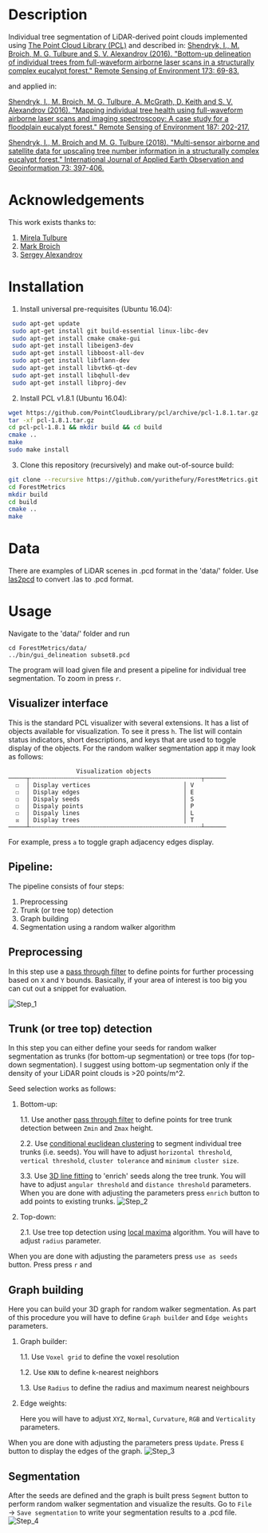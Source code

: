 Description
===========
Individual tree segmentation of LiDAR-derived point clouds implemented using [The Point Cloud Library (PCL)](http://pointclouds.org/) and described in:
[Shendryk, I., M. Broich, M. G. Tulbure and S. V. Alexandrov (2016). "Bottom-up delineation of individual trees from full-waveform airborne laser scans in a structurally complex eucalypt forest." Remote Sensing of Environment 173: 69-83.](https://www.sciencedirect.com/science/article/pii/S0034425715301966)

and applied in:

[Shendryk, I., M. Broich, M. G. Tulbure, A. McGrath, D. Keith and S. V. Alexandrov (2016). "Mapping individual tree health using full-waveform airborne laser scans and imaging spectroscopy: A case study for a floodplain eucalypt forest." Remote Sensing of Environment 187: 202-217.](https://www.sciencedirect.com/science/article/pii/S0034425716303868)

[Shendryk, I., M. Broich and M. G. Tulbure (2018). "Multi-sensor airborne and satellite data for upscaling tree number information in a structurally complex eucalypt forest." International Journal of Applied Earth Observation and Geoinformation 73: 397-406.](https://www.sciencedirect.com/science/article/pii/S0303243418303155)

Acknowledgements
================
This work exists thanks to:
1) [Mirela Tulbure](https://scholar.google.com/citations?user=NHDv_PoAAAAJ&hl=en) 
2) [Mark Broich](https://scholar.google.com/citations?user=D2t2HsQAAAAJ&hl=en)
3) [Sergey Alexandrov](https://scholar.google.com/citations?user=uIZq6XsAAAAJ&hl=en)

Installation
============

1. Install universal pre-requisites (Ubuntu 16.04):

```bash
 sudo apt-get update
 sudo apt-get install git build-essential linux-libc-dev
 sudo apt-get install cmake cmake-gui 
 sudo apt-get install libeigen3-dev
 sudo apt-get install libboost-all-dev
 sudo apt-get install libflann-dev
 sudo apt-get install libvtk6-qt-dev
 sudo apt-get install libqhull-dev
 sudo apt-get install libproj-dev 

```

2. Install PCL v1.8.1 (Ubuntu 16.04):

```bash
wget https://github.com/PointCloudLibrary/pcl/archive/pcl-1.8.1.tar.gz
tar -xf pcl-1.8.1.tar.gz
cd pcl-pcl-1.8.1 && mkdir build && cd build
cmake ..
make
sudo make install
```

3. Clone this repository (recursively) and make out-of-source build:

```bash
git clone --recursive https://github.com/yurithefury/ForestMetrics.git ForestMetrics
cd ForestMetrics
mkdir build
cd build
cmake ..
make
```

Data
====

There are examples of LiDAR scenes in .pcd format in the 'data/' folder. 
Use [las2pcd](https://github.com/murtiad/las2pcd) to convert .las to .pcd format.

Usage
=====

Navigate to the 'data/' folder and run

    cd ForestMetrics/data/
    ../bin/gui_delineation subset8.pcd

The program will load given file and present a pipeline for individual tree segmentation. 
To zoom in press `r`. 

Visualizer interface
--------------------

This is the standard PCL visualizer with several extensions. It has a list of
objects available for visualization. To see it press `h`. The list will contain
status indicators, short descriptions, and keys that are used to toggle display
of the objects. For the random walker segmentation app it may look as follows:

                       Visualization objects
    ─────┬╌╌╌╌╌╌╌╌╌╌╌╌╌╌╌╌╌╌╌╌╌╌╌╌╌╌╌╌╌╌╌╌╌╌╌╌╌╌╌╌╌╌╌╌╌╌╌╌┬──────
      ☐  │ Display vertices                          │ V
      ☐  │ Display edges                             │ E
      ☐  │ Dispaly seeds                             │ S
      ☐  │ Dispaly points                            │ P
      ☐  │ Dispaly lines                             │ L
      ☒  │ Display trees                             │ T
    ─────┴╌╌╌╌╌╌╌╌╌╌╌╌╌╌╌╌╌╌╌╌╌╌╌╌╌╌╌╌╌╌╌╌╌╌╌╌╌╌╌╌╌╌╌╌╌╌╌╌┴──────

For example, press `a` to toggle graph adjacency edges display.

Pipeline:
---------
The pipeline consists of four steps: 
1) Preprocessing 
2) Trunk (or tree top) detection 
3) Graph building 
4) Segmentation using a random walker algorithm

Preprocessing
--------------

In this step use a [pass through filter](http://pointclouds.org/documentation/tutorials/passthrough.php) to define points for further processing based on `X` and `Y` bounds.
Basically, if your area of interest is too big you can cut out a snippet for evaluation.

![Step_1](Step_1.PNG)

Trunk (or tree top) detection
------------------------------

In this step you can either define your seeds for random walker segmentation as trunks 
(for bottom-up segmentation) or tree tops (for top-down segmentation). I suggest using
 bottom-up segmentation only if the density of your LiDAR point clouds is >20 points/m^2.
 
Seed selection works as follows:
1. Bottom-up:
    
    1.1. Use another [pass through filter](http://pointclouds.org/documentation/tutorials/passthrough.php)
     to define points for tree trunk detection between `Zmin` and `Zmax` height.
    
    2.2. Use [conditional euclidean clustering](http://pointclouds.org/documentation/tutorials/conditional_euclidean_clustering.php)
     to segment individual tree trunks (i.e. seeds). You will have to adjust `horizontal threshold`, 
     `vertical threshold`, `cluster tolerance` and `minimum cluster size`.
     
    3.3. Use [3D line fitting](http://pointclouds.org/documentation/tutorials/random_sample_consensus.php)
     to 'enrich' seeds along the tree trunk. You will have to adjust `angular threshold` 
     and `distance threshold` parameters. When you are done with adjusting the parameters press `enrich` button
     to add points to existing trunks.
     ![Step_2](Step_2.PNG)
    
2. Top-down:
    
    2.1. Use tree top detection using [local maxima](https://github.com/PointCloudLibrary/pcl/blob/master/filters/include/pcl/filters/local_maximum.h)
     algorithm. You will have to adjust `radius` parameter.

When you are done with adjusting the parameters press `use as seeds` button. Press press `r` and 

Graph building
---------------

Here you can build your 3D graph for random walker segmentation. As part of this procedure you will
have to define `Graph builder` and `Edge weights` parameters.

1. Graph builder:
    
    1.1. Use `Voxel grid` to define the voxel resolution
    
    1.2. Use `KNN` to define k-nearest neighbors
    
    1.3. Use `Radius` to define the radius and maximum nearest neighbours
    
2. Edge weights:
 
   Here you will have to adjust  `XYZ`, `Normal`, `Curvature`, `RGB` and `Verticality` parameters.
   
 When you are done with adjusting the parameters press `Update`. Press `E` button to display 
 the edges of the graph.
 ![Step_3](Step_3.PNG)


Segmentation
-------------
After the seeds are defined and the graph is built press `Segment` button to perform 
random walker segmentation and visualize the results. Go to `File` &rarr; `Save segmentation` 
to write your segmentation results to a .pcd file. 
![Step_4](Step_4.PNG)